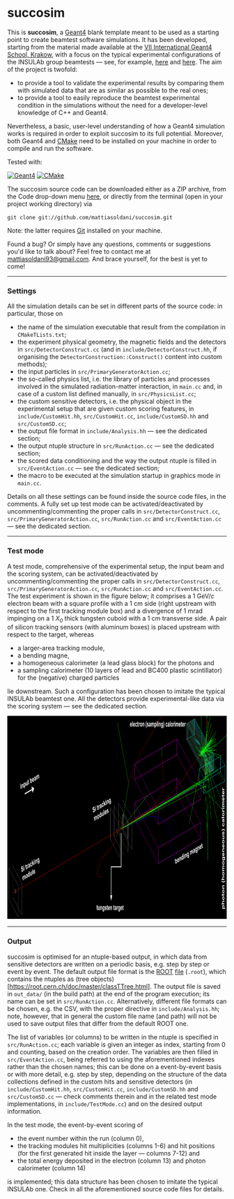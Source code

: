 # succosim

This is **succosim**, a [Geant4](http://www.geant4.org/geant4/) blank template meant to be used as a starting point to create beamtest software simulations. It has been developed, starting from the material made available at the [VII International Geant4 School, Krakow](http://geant4.lngs.infn.it/krakow2019/), with a focus on the typical experimental configurations of the INSULAb group beamtests &mdash; see, for example, [here](https://indico.cern.ch/event/731649/contributions/3237202/) and [here](http://cds.cern.ch/record/2672249). The aim of the project is twofold:

- to provide a tool to validate the experimental results by comparing them with simulated data that are as similar as possible to the real ones;
- to provide a tool to easily reproduce the beamtest experimental condition in the simulations without the need for a developer-level knowledge of C++ and Geant4.

Nevertheless, a basic, user-level understanding of how a Geant4 simulation works is required in order to exploit succosim to its full potential. Moreover, both Geant4 and [CMake](https://cmake.org/) need to be installed on your machine in order to compile and run the software.

Tested with:

[![Geant4](https://img.shields.io/badge/Geant4-10.05.p01-blue.svg)](http://www.geant4.org/geant4/) [![CMake](https://img.shields.io/badge/CMake-3.18.2-blue.svg)](https://cmake.org/)

The succosim source code can be downloaded either as a ZIP archive, from the Code drop-down menu [here](https://github.com/mattiasoldani/anaKrys), or directly from the terminal (open in your project working directory) via
```shell
git clone git://github.com/mattiasoldani/succosim.git
```
Note: the latter requires  [Git](https://git-scm.com/) installed on your machine.

Found a bug? Or simply have any questions, comments or suggestions you'd like to talk about? Feel free to contact me at <mattiasoldani93@gmail.com>. And brace yourself, for the best is yet to come!

---

### Settings

All the simulation details can be set in different parts of the source code: in particular, those on

- the name of the simulation executable that result from the compilation in `CMakeTLists.txt`;
- the experiment physical geometry, the magnetic fields and the detectors in `src/DetectorConstruct.cc` (and in `include/DetectorConstruct.hh`, if organising the `DetectorConstruction::Construct()` content into custom methods);
- the input particles in `src/PrimaryGeneratorAction.cc`;
- the so-called physics list, i.e. the library of particles and processes involved in the simulated radiation-matter interaction, in `main.cc` and, in case of a custom list defined manually, in `src/PhysicsList.cc`;
- the custom sensitive detectors, i.e. the physical object in the experimental setup that are given custom scoring features, in `include/CustomHit.hh`, `src/CustomHit.cc`, `include/CustomSD.hh` and `src/CustomSD.cc`;
- the output file format in `include/Analysis.hh` &mdash; see the dedicated section;
- the output ntuple structure in `src/RunAction.cc` &mdash; see the dedicated section;
- the scored data conditioning and the way the output ntuple is filled in `src/EventAction.cc` &mdash; see the dedicated section;
- the macro to be executed at the simulation startup in graphics mode in `main.cc`.

Details on all these settings can be found inside the source code files, in the comments. A fully set up test mode can be activated/deactivated by uncommenting/commenting the proper calls in `src/DetectorConstruct.cc`, `src/PrimaryGeneratorAction.cc`, `src/RunAction.cc` and `src/EventAction.cc` &mdash; see the dedicated section.

---

### Test mode

A test mode, comprehensive of the experimental setup, the input beam and the scoring system, can be activated/deactivated by uncommenting/commenting the proper calls in `src/DetectorConstruct.cc`, `src/PrimaryGeneratorAction.cc`, `src/RunAction.cc` and `src/EventAction.cc`. The test experiment is shown in the figure below; it comprises a 1 GeV/*c* electron beam with a square profile with a 1 cm side (right upstream with respect to the first tracking module box) and a divergence of 1 mrad impinging on a 1 *X<sub>0</sub>* thick tungsten cuboid with a 1 cm transverse side. A pair of silicon tracking sensors (with aluminum boxes) is placed upstream with respect to the target, whereas

- a larger-area tracking module,
- a bending magne,
- a homogeneous calorimeter (a lead glass block) for the photons and
- a sampling calorimeter (10 layers of lead and BC400 plastic scintillator) for the (negative) charged particles

lie downstream. Such a configuration has been chosen to imitate the typical INSULAb beamtest one. All the detectors provide experimental-like data via the scoring system &mdash; see the dedicated section.

<p align="center">
    <img src="./readme_pics/test_mode.png" alt="readme_pics/anaKrys_setup_example.png" width="990" height="465">
</p>

---

### Output

succosim is optimised for an ntuple-based output, in which data from sensitive detectors are written on a periodic basis, e.g. step by step or event by event. The default output file format is the [ROOT](https://root.cern/) [file](https://root.cern/manual/storing_root_objects/) (`.root`), which contains the ntuples as (tree objects)[https://root.cern.ch/doc/master/classTTree.html]. The output file is saved in `out_data/` (in the build path) at the end of the program execution; its name can be set in `src/RunAction.cc`. Alternatively, different file formats can be chosen, e.g. the CSV, with the proper directive in `include/Analysis.hh`; note, however, that in general the custom file name (and path) will not be used to save output files that differ from the default ROOT one.

The list of variables (or columns) to be written in the ntuple is specified in `src/RunAction.cc`; each variable is given an integer as index, starting from 0 and counting, based on the creation order. The variables are then filled in `src/EventAction.cc`, being referred to using the aforementioned indexes rather than the chosen names; this can be done on a event-by-event basis or with more detail, e.g. step by step, depending on the structure of the data collections defined in the custom hits and sensitive detectors (in `include/CustomHit.hh`, `src/CustomHit.cc`, `include/CustomSD.hh` and `src/CustomSD.cc` &mdash; check comments therein and in the related test mode implementations, in `include/TestMode.cc`) and on the desired output information.

In the test mode, the event-by-event scoring of

- the event number within the run (column 0),
- the tracking modules hit multiplicities (columns 1-6) and hit positions (for the first generated hit inside the layer &mdash; columns 7-12) and
- the total energy deposited in the electron (column 13) and photon calorimeter (column 14)

is implemented; this data structure has been chosen to imitate the typical INSULAb one. Check in all the aforementioned source code files for details.
